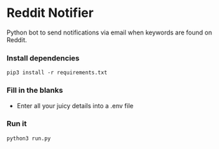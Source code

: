 # Reddit Notifier

Python bot to send notifications via email when keywords are found on Reddit.

### Install dependencies

    pip3 install -r requirements.txt

### Fill in the blanks

-   Enter all your juicy details into a .env file

### Run it

    python3 run.py
